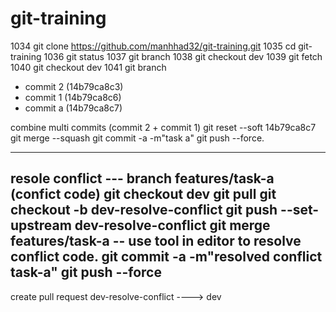 # git-training

1034  git clone https://github.com/manhhad32/git-training.git 
1035  cd git-training
1036  git status
1037  git branch
1038  git checkout dev
1039  git fetch
1040  git checkout dev
1041  git branch


+ commit 2 (14b79ca8c3)
+ commit 1 (14b79ca8c6)
+ commit a (14b79ca8c7)

combine multi commits (commit 2 + commit 1)
git reset --soft 14b79ca8c7
git merge --squash
git commit -a -m"task a" 
git push --force.

---
resole conflict
--- branch features/task-a (confict code)
git checkout dev 
git pull
git checkout -b dev-resolve-conflict
git push --set-upstream dev-resolve-conflict
git merge features/task-a
-- use tool in editor to resolve conflict code.
git commit -a -m"resolved conflict task-a"
git push --force
-----
create pull request dev-resolve-conflict ----> dev
